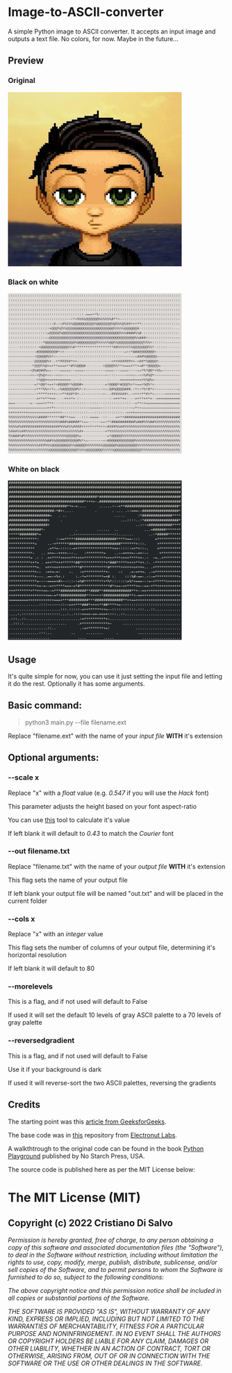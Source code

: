 # Image-to-ASCII-converter

A simple Python image to ASCII converter.
It accepts an input image and outputs a text file.
No colors, for now. Maybe in the future...

## Preview

### Original

![avatar](avatar.jpg)

### Black on white

![black on white background](bow.png)

### White on black

![white on black background](wob.png)

## Usage

It's quite simple for now, you can use it just setting the input file and letting it do the rest. Optionally it has some arguments.

## Basic command:
> python3 main.py --file filename.ext

Replace "filename.ext" with the name of your *input file* **WITH** it's extension

## Optional arguments:

### --scale x

Replace "x" with a *float* value (e.g. *0.547* if you will use the *Hack* font)

This parameter adjusts the height based on your font aspect-ratio

You can use [this](https://www.brunildo.org/test/xheight.pl) tool to calculate it's value

If left blank it will default to *0.43* to match the *Courier* font

### --out filename.txt

Replace "filename.txt" with the name of your *output file* **WITH** it's extension

This flag sets the name of your output file

If left blank your output file will be named "out.txt" and will be placed in the current folder

### --cols x

Replace "x" with an *integer* value

This flag sets the number of columns of your output file, determining it's horizontal resolution

If left blank it will default to 80

### --morelevels

This is a flag, and if not used will default to False

If used it will set the default 10 levels of gray ASCII palette to a 70 levels of gray palette

### --reversedgradient

This is a flag, and if not used will default to False

Use it if your background is dark

If used it will reverse-sort the two ASCII palettes, reversing the gradients

## Credits

The starting point was this [article from GeeksforGeeks](https://www.geeksforgeeks.org/converting-image-ascii-image-python/).

The base code was in [this](https://github.com/electronut/pp/tree/master/ascii) repository from [Electronut Labs](https://github.com/electronut).

A walkthtrough to the original code can be found in the book [Python Playground](http://www.nostarch.com/pythonplayground) published by No Starch Press, USA.

The source code is published here as per the MIT License below:

# The MIT License (MIT)
## Copyright (c) 2022 Cristiano Di Salvo

*Permission is hereby granted, free of charge, to any person obtaining a copy of this software and associated documentation files (the "Software"), to deal in the Software without restriction, including without limitation the rights to use, copy, modify, merge, publish, distribute, sublicense, and/or sell copies of the Software, and to permit persons to whom the Software is furnished to do so, subject to the following conditions:*

*The above copyright notice and this permission notice shall be included in all copies or substantial portions of the Software.*

*THE SOFTWARE IS PROVIDED "AS IS", WITHOUT WARRANTY OF ANY KIND, EXPRESS OR IMPLIED, INCLUDING BUT NOT LIMITED TO THE WARRANTIES OF MERCHANTABILITY, FITNESS FOR A PARTICULAR PURPOSE AND NONINFRINGEMENT. IN NO EVENT SHALL THE AUTHORS OR COPYRIGHT HOLDERS BE LIABLE FOR ANY CLAIM, DAMAGES OR OTHER LIABILITY, WHETHER IN AN ACTION OF CONTRACT, TORT OR OTHERWISE, ARISING FROM, OUT OF OR IN CONNECTION WITH THE SOFTWARE OR THE USE OR OTHER DEALINGS IN THE SOFTWARE.*
